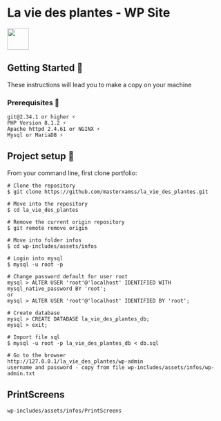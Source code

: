 # La vie des plantes - WP Site
  <img src="https://github.com/masterxamss/portfolio/assets/133535176/d891aecb-729a-4957-97ab-259a87a26074" with=100 height=50 /> 


## Getting Started 🚀
These instructions will lead you to make a copy on your machine
### Prerequisites 📝
```
git@2.34.1 or higher ⚡
PHP Version 8.1.2 ⚡
Apache httpd 2.4.61 or NGINX ⚡
Mysql or MariaDB ⚡
```
## Project setup 🔧
From your command line, first clone portfolio:
```
# Clone the repository
$ git clone https://github.com/masterxamss/la_vie_des_plantes.git

# Move into the repository
$ cd la_vie_des_plantes

# Remove the current origin repository
$ git remote remove origin

# Move into folder infos
$ cd wp-includes/assets/infos

# Login into mysql
$ mysql -u root -p

# Change password default for user root
mysql > ALTER USER 'root'@'localhost' IDENTIFIED WITH mysql_native_password BY 'root';
or
mysql > ALTER USER 'root'@'localhost' IDENTIFIED BY 'root';

# Create database
mysql > CREATE DATABASE la_vie_des_plantes_db;
mysql > exit;

# Import file sql
$ mysql -u root -p la_vie_des_plantes_db < db.sql

# Go to the browser
http://127.0.0.1/la_vie_des_plantes/wp-admin
username and password - copy from file wp-includes/assets/infos/wp-admin.txt
```

## PrintScreens
```
wp-includes/assets/infos/PrintScreens
```

  
